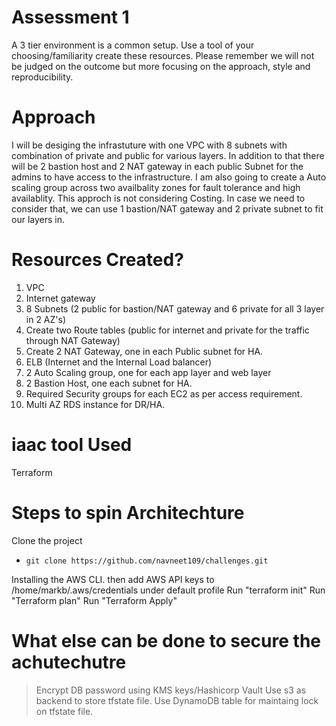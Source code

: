 # Assessment 1

A 3 tier environment is a common setup. Use a tool of your choosing/familiarity create these resources. Please remember we will not be judged on the outcome but more focusing on the approach, style and reproducibility.
  

# Approach

I will be desiging the infrastuture with one VPC with 8 subnets with combination of private and public for various layers. In addition to that there will be 2 bastion host and 2 NAT gateway in each public Subnet for the admins to have access to the infrastructure. I am also going to create a Auto scaling group across two availbality zones for fault tolerance and high availablity. This approch is not considering Costing. In case we need to consider that, we can use 1 bastion/NAT gateway and 2 private subnet to fit our layers in.

 

# Resources Created?

 1. VPC
 2. Internet gateway
 3. 8 Subnets (2 public for bastion/NAT gateway and 6 private for all 3 layer in 2 AZ's)
 4. Create two Route tables (public for internet and private for the traffic through NAT Gateway)
 5. Create 2 NAT Gateway, one in each Public subnet for HA.
 6. ELB (Internet and the Internal Load balancer)
 7. 2 Auto Scaling group, one for each app layer and web layer
 8. 2 Bastion Host, one each subnet for HA.
 9. Required Security groups for each EC2 as per access requirement.
 9. Multi AZ RDS instance for DR/HA.

# iaac  tool Used 

Terraform

# Steps to spin Architechture

Clone the project 
- `git clone https://github.com/navneet109/challenges.git`

Installing the AWS CLI.
then add AWS API keys to /home/markb/.aws/credentials under default profile
Run "terraform init"
Run "Terraform plan" 
Run "Terraform Apply"


# What else can be done to secure the achutechutre

>Encrypt DB password using KMS keys/Hashicorp Vault
>Use s3 as backend to store tfstate file.
>Use DynamoDB table for maintaing lock on tfstate file.
